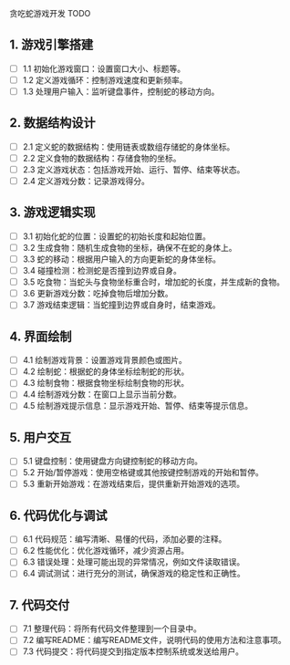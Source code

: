 贪吃蛇游戏开发 TODO

## 1. 游戏引擎搭建
- [ ] 1.1 初始化游戏窗口：设置窗口大小、标题等。
- [ ] 1.2 定义游戏循环：控制游戏速度和更新频率。
- [ ] 1.3 处理用户输入：监听键盘事件，控制蛇的移动方向。

## 2. 数据结构设计
- [ ] 2.1 定义蛇的数据结构：使用链表或数组存储蛇的身体坐标。
- [ ] 2.2 定义食物的数据结构：存储食物的坐标。
- [ ] 2.3 定义游戏状态：包括游戏开始、运行、暂停、结束等状态。
- [ ] 2.4 定义游戏分数：记录游戏得分。

## 3. 游戏逻辑实现
- [ ] 3.1 初始化蛇的位置：设置蛇的初始长度和起始位置。
- [ ] 3.2 生成食物：随机生成食物的坐标，确保不在蛇的身体上。
- [ ] 3.3 蛇的移动：根据用户输入的方向更新蛇的身体坐标。
- [ ] 3.4 碰撞检测：检测蛇是否撞到边界或自身。
- [ ] 3.5 吃食物：当蛇头与食物坐标重合时，增加蛇的长度，并生成新的食物。
- [ ] 3.6 更新游戏分数：吃掉食物后增加分数。
- [ ] 3.7 游戏结束逻辑：当蛇撞到边界或自身时，结束游戏。

## 4. 界面绘制
- [ ] 4.1 绘制游戏背景：设置游戏背景颜色或图片。
- [ ] 4.2 绘制蛇：根据蛇的身体坐标绘制蛇的形状。
- [ ] 4.3 绘制食物：根据食物坐标绘制食物的形状。
- [ ] 4.4 绘制游戏分数：在窗口上显示当前分数。
- [ ] 4.5 绘制游戏提示信息：显示游戏开始、暂停、结束等提示信息。

## 5. 用户交互
- [ ] 5.1 键盘控制：使用键盘方向键控制蛇的移动方向。
- [ ] 5.2 开始/暂停游戏：使用空格键或其他按键控制游戏的开始和暂停。
- [ ] 5.3 重新开始游戏：在游戏结束后，提供重新开始游戏的选项。

## 6. 代码优化与调试
- [ ] 6.1 代码规范：编写清晰、易懂的代码，添加必要的注释。
- [ ] 6.2 性能优化：优化游戏循环，减少资源占用。
- [ ] 6.3 错误处理：处理可能出现的异常情况，例如文件读取错误。
- [ ] 6.4 调试测试：进行充分的测试，确保游戏的稳定性和正确性。

## 7. 代码交付
- [ ] 7.1 整理代码：将所有代码文件整理到一个目录中。
- [ ] 7.2 编写README：编写README文件，说明代码的使用方法和注意事项。
- [ ] 7.3 代码提交：将代码提交到指定版本控制系统或发送给用户。